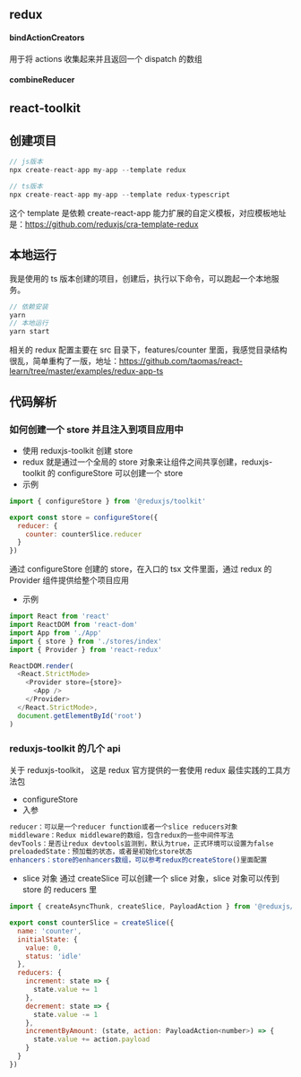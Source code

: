 ## redux

#### bindActionCreators

用于将 actions 收集起来并且返回一个 dispatch 的数组

#### combineReducer

## react-toolkit

## 创建项目

```js
// js版本
npx create-react-app my-app --template redux

// ts版本
npx create-react-app my-app --template redux-typescript
```

这个 template 是依赖 create-react-app 能力扩展的自定义模板，对应模板地址是：https://github.com/reduxjs/cra-template-redux

## 本地运行

我是使用的 ts 版本创建的项目，创建后，执行以下命令，可以跑起一个本地服务。

```js
// 依赖安装
yarn
// 本地运行
yarn start
```

相关的 redux 配置主要在 src 目录下，features/counter 里面，我感觉目录结构很乱，简单重构了一版，地址：https://github.com/taomas/react-learn/tree/master/examples/redux-app-ts

## 代码解析

### 如何创建一个 store 并且注入到项目应用中

- 使用 reduxjs-toolkit 创建 store
- redux 就是通过一个全局的 store 对象来让组件之间共享创建，reduxjs-toolkit 的 configureStore 可以创建一个 store
- 示例

```js
import { configureStore } from '@reduxjs/toolkit'

export const store = configureStore({
  reducer: {
    counter: counterSlice.reducer
  }
})
```

通过 configureStore 创建的 store，在入口的 tsx 文件里面，通过 redux 的 Provider 组件提供给整个项目应用

- 示例

```js
import React from 'react'
import ReactDOM from 'react-dom'
import App from './App'
import { store } from './stores/index'
import { Provider } from 'react-redux'

ReactDOM.render(
  <React.StrictMode>
    <Provider store={store}>
      <App />
    </Provider>
  </React.StrictMode>,
  document.getElementById('root')
)
```

### reduxjs-toolkit 的几个 api

关于 reduxjs-toolkit， 这是 redux 官方提供的一套使用 redux 最佳实践的工具方法包

- configureStore
- 入参

```js
reducer：可以是一个reducer function或者一个slice reducers对象
middleware：Redux middleware的数组，包含redux的一些中间件写法
devTools：是否让redux devtools监测到，默认为true，正式环境可以设置为false
preloadedState：预加载的状态，或者是初始化store状态
enhancers：store的enhancers数组，可以参考redux的createStore()里面配置
```

- slice 对象
  通过 createSlice 可以创建一个 slice 对象，slice 对象可以传到 store 的 reducers 里

```js
import { createAsyncThunk, createSlice, PayloadAction } from '@reduxjs/toolkit'

export const counterSlice = createSlice({
  name: 'counter',
  initialState: {
    value: 0,
    status: 'idle'
  },
  reducers: {
    increment: state => {
      state.value += 1
    },
    decrement: state => {
      state.value -= 1
    },
    incrementByAmount: (state, action: PayloadAction<number>) => {
      state.value += action.payload
    }
  }
})
```
